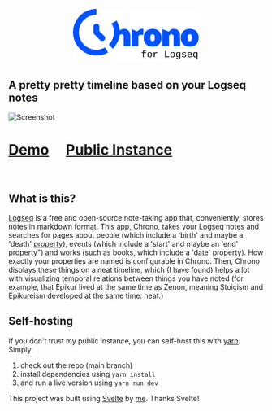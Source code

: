 <p align='center'><img src='src/style/logo.svg' width=250px/></p>

<h2>A pretty pretty timeline based on your Logseq notes</h2>
<img src='https://github.com/janmartchouk/chrono-for-logseq/assets/19735475/7a1eec70-f918-47ba-bc24-6da89eb072b7' alt="Screenshot"/>
<h1>
<a target='_blank' href="https://martcho.uk/app/chrono/?init=true&disabled_categories=%7B%22people%22%3Afalse%2C%22events%22%3Afalse%2C%22works%22%3Atrue%7D&entries=%5B%5B%22Lukrez%22%2C-99%2C-53%2C%22people%22%5D%2C%5B%22Alexander+der+gro%C3%9Fe%22%2C-356%2C-323%2C%22people%22%5D%2C%5B%22Epikur%22%2C-341%2C-271%2C%22people%22%5D%2C%5B%22Pyrrhon+von+Elis%22%2C-362%2C-275%2C%22people%22%5D%2C%5B%22Platon%22%2C-428%2C-347%2C%22people%22%5D%2C%5B%22Cicero%22%2C-106%2C-43%2C%22people%22%5D%2C%5B%22Panaitios+von+Rhodos%22%2C-180%2C-110%2C%22people%22%5D%2C%5B%22Der+Staat%22%2C-375%2C-275%2C%22works%22%5D%2C%5B%22Hellenismus%22%2C-323%2C-30%2C%22events%22%5D%2C%5B%22R%C3%B6mische+Republik%22%2C-509%2C-31%2C%22events%22%5D%2C%5B%22Aristoteles%22%2C-384%2C-322%2C%22people%22%5D%2C%5B%22Zenon+von+Kition%22%2C-333%2C-262%2C%22people%22%5D%2C%5B%22K%C3%B6nigszeit+%28Rom%29%22%2C-753%2C-509%2C%22events%22%5D%2C%5B%22Sokrates%22%2C-469%2C-399%2C%22people%22%5D%2C%5B%22Pelopponesischer+Krieg%22%2C-431%2C-404%2C%22events%22%5D%2C%5B%22Pythagoras%22%2C-570%2C-510%2C%22people%22%5D%2C%5B%22De+rerum+Natura%22%2C-1%2C99%2C%22works%22%5D%2C%5B%22Mark+Aurel%22%2C121%2C180%2C%22people%22%5D%2C%5B%22Krates+von+Theben%22%2C-365%2C-285%2C%22people%22%5D%2C%5B%22R%C3%B6misches+Reich%22%2C-753%2C476%2C%22events%22%5D%2C%5B%22Attischer+Seebund%22%2C-478%2C-404%2C%22events%22%5D%2C%5B%22Thales%22%2C-624%2C-548%2C%22people%22%5D%2C%5B%22Kaiserzeit+in+Rom%22%2C-31%2C476%2C%22events%22%5D%2C%5B%22Seneca%22%2C1%2C65%2C%22people%22%5D%2C%5B%22Antisthenes%22%2C-445%2C-365%2C%22people%22%5D%2C%5B%22Nero%22%2C37%2C68%2C%22people%22%5D%2C%5B%22Diogenes+von+Sinope%22%2C-413%2C-323%2C%22people%22%5D%5D">Demo</a> 
&nbsp;&nbsp;&nbsp;
<a target='_blank' href="https://martcho.uk/app/chrono/">Public Instance</a>
</h1>
<br>

<h2>What is this?</h2>
<p>
  <a target='_blank' href="https://logseq.com/">Logseq</a> is a free and open-source note-taking app that, conveniently, stores notes in markdown format. This app, Chrono, takes your Logseq notes and searches for pages about people (which include a 'birth' and maybe a 'death' <a target='_blank' href="https://discuss.logseq.com/t/lesson-5-how-to-power-your-workflows-using-properties-and-dynamic-variables/10173">property</a>), events (which include a 'start' and maybe an 'end' property") and works (such as books, which include a 'date' property). How exactly your properties are named is configurable in Chrono. Then, Chrono displays these things on a neat timeline, which (I have found) helps a lot with visualizing temporal relations between things you have noted (for example, that Epikur lived at the same time as Zenon, meaning Stoicism and Epikureism developed at the same time. neat.) 
</p>
<h2>Self-hosting</h2>
<p>If you don't trust my public instance, you can self-host this with <a target='_blank' href='https://yarnpkg.com/'>yarn</a>. Simply:
<ol>
  <li>check out the repo (main branch)</li> 
  <li>install dependencies using <code>yarn install</code></li>
  <li>and run a live version using <code>yarn run dev</code></li>
</ol>
</p>
<p>
  This project was built using <a target='_blank' href='https://svelte.dev/'>Svelte</a> by <a target='_blank' href='https://martcho.uk/'>me</a>. Thanks Svelte!
</p>
